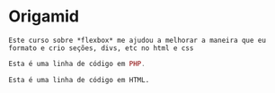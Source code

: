 # Origamid

~~~FlexBox
Este curso sobre *flexbox* me ajudou a melhorar a maneira que eu formato e crio seções, divs, etc no html e css
~~~

~~~php
Esta é uma linha de código em PHP.
~~~

~~~html
Esta é uma linha de código em HTML.
~~~
